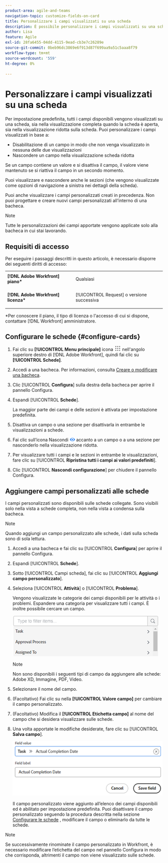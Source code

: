 ```yaml
---
product-area: agile-and-teams
navigation-topic: customize-fields-on-card
title: Personalizzare i campi visualizzati su una scheda
description: È possibile personalizzare i campi visualizzati su una scheda disattivando un campo in modo che non venga visualizzato nella visualizzazione a schede complete o ridotta oppure nascondendo un campo nella visualizzazione a schede ridotta.
author: Lisa
feature: Agile
exl-id: 28fa6455-04dd-4115-9ead-cb3e7c26289e
source-git-commit: 0beb96dc3869e6f913d87f699aa9a51c5aaa8f79
workflow-type: tm+mt
source-wordcount: '559'
ht-degree: 0%

---
```


# Personalizzare i campi visualizzati su una scheda

Per impostazione predefinita, tutti i campi disponibili vengono visualizzati su una scheda, sia nella visualizzazione completa quando la scheda è aperta, sia nella visualizzazione ridotta sulla scheda. Puoi personalizzare i campi visualizzati in base a:

* Disabilitazione di un campo in modo che non venga visualizzato in nessuna delle due visualizzazioni
* Nascondere un campo nella visualizzazione scheda ridotta

Se un campo contiene un valore e si disattiva il campo, il valore viene mantenuto se si riattiva il campo in un secondo momento.

Puoi visualizzare e nascondere anche le sezioni (che vengono visualizzate come opzioni di navigazione a sinistra nei dettagli della scheda).

Puoi anche visualizzare i campi personalizzati creati in precedenza. Non puoi progettare e creare nuovi campi personalizzati all’interno di una bacheca.

>[!NOTE]
>
>Tutte le personalizzazioni dei campi apportate vengono applicate solo alla bacheca in cui stai lavorando.

## Requisiti di accesso

Per eseguire i passaggi descritti in questo articolo, è necessario disporre dei seguenti diritti di accesso:

<table style="table-layout:auto"> 
 <col> 
 </col> 
 <col> 
 </col> 
 <tbody> 
  <tr> 
   <td role="rowheader"><strong>[!DNL Adobe Workfront] piano*</strong></td> 
   <td> <p>Qualsiasi</p> </td> 
  </tr> 
  <tr> 
   <td role="rowheader"><strong>[!DNL Adobe Workfront] licenza*</strong></td> 
   <td> <p>[!UICONTROL Request] o versione successiva</p> </td> 
  </tr>
   </tbody> 
</table>

&#42;Per conoscere il piano, il tipo di licenza o l&#39;accesso di cui si dispone, contattare [!DNL Workfront] amministratore.

## Configurare le schede {#configure-cards}

1. Fai clic su **[!UICONTROL Menu principale]** icona ![](assets/main-menu-icon.png) nell&#39;angolo superiore destro di [!DNL Adobe Workfront], quindi fai clic su **[!UICONTROL Schede]**.
1. Accedi a una bacheca. Per informazioni, consulta [Creare o modificare una bacheca](../../agile/get-started-with-boards/create-edit-board.md).
1. Clic [!UICONTROL **Configura**] sulla destra della bacheca per aprire il pannello Configura.
1. Espandi [!UICONTROL **Schede**].

   La maggior parte dei campi e delle sezioni è attivata per impostazione predefinita.

1. Disattiva un campo o una sezione per disattivarla in entrambe le visualizzazioni a schede.
1. Fai clic sull’icona Nascondi ![Nascondi icona](assets/eye-hide-icon.png) accanto a un campo o a una sezione per nasconderlo nella visualizzazione ridotta.
1. Per visualizzare tutti i campi e le sezioni in entrambe le visualizzazioni, fare clic su [!UICONTROL **Ripristina tutti i campi ai valori predefiniti**].
1. Clic [!UICONTROL **Nascondi configurazione**] per chiudere il pannello Configura.

## Aggiungere campi personalizzati alle schede

I campi personalizzati sono disponibili sulle schede collegate. Sono visibili solo nella vista a schede completa, non nella vista a condensa sulla bacheca.

>[!NOTE]
>
>Quando aggiungi un campo personalizzato alle schede, i dati sulla scheda sono di sola lettura.

1. Accedi a una bacheca e fai clic su [!UICONTROL **Configura**] per aprire il pannello Configura.
1. Espandi [!UICONTROL **Schede**].
1. Sotto [!UICONTROL Campi scheda], fai clic su [!UICONTROL **Aggiungi campo personalizzato**].
1. Seleziona [!UICONTROL **Attività**] o [!UICONTROL **Problema**].

   Vengono visualizzate le categorie dei campi disponibili per le attività o i problemi. Espandere una categoria per visualizzare tutti i campi. È inoltre possibile cercare un campo.

   ![Cerca campo personalizzato](assets/boards-search-for-custom-field.png)

   >[!NOTE]
   >
   >Non sono disponibili i seguenti tipi di campo da aggiungere alle schede: Adobe XD, Immagine, PDF, Video.

1. Selezionare il nome del campo.
1. (Facoltativo) Fai clic su nella **[!UICONTROL Valore campo]** per cambiare il campo personalizzato.
1. (Facoltativo) Modifica il **[!UICONTROL Etichetta campo]** al nome del campo che si desidera visualizzare sulle schede.
1. Una volta apportate le modifiche desiderate, fare clic su [!UICONTROL **Salva campo**].

   ![Valore campo personalizzato ed etichetta](assets/save-custom-field-value-label.png)

   Il campo personalizzato viene aggiunto all’elenco dei campi disponibili ed è abilitato per impostazione predefinita. Puoi disattivare il campo personalizzato seguendo la procedura descritta nella sezione [Configurare le schede](customize-fields-on-card.md#configure-cards) , modificare il campo o eliminarlo da tutte le schede.

>[!NOTE]
>
>Se successivamente rinominate il campo personalizzato in Workfront, è necessario modificare l’etichetta del campo nel pannello Configura in modo che corrisponda, altrimenti il campo non viene visualizzato sulle schede.
